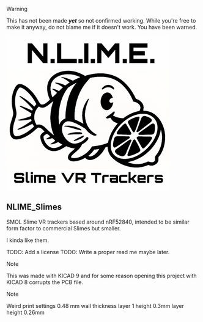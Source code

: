 > [!WARNING]
> This has not been made ***yet*** so not confirmed working. While you're free to make it anyway, do not blame me if it doesn't work. You have been warned.

![NLime-Logo](https://raw.githubusercontent.com/LimeProgramming/NLIME_Slimes/refs/heads/main/Images/LOGO/NLIME.webp)

## NLIME_Slimes
SMOL Slime VR trackers based around nRF52840, intended to be similar form factor to commercial Slimes but smaller.

I kinda like them. 

TODO: Add a license 
TODO: Write a proper read me maybe later. 


> [!NOTE]
> This was made with KICAD 9 and for some reason opening this project with KICAD 8 corrupts the PCB file.


> [!NOTE]
> Weird print settings
> 0.48 mm wall thickness
> layer 1 height 0.3mm
> layer height 0.26mm 
